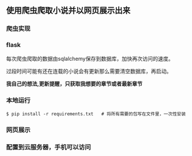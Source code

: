 ## 使用爬虫爬取小说并以网页展示出来

### 爬虫实现

### flask

每次爬虫爬取的数据由sqlalchemy保存到数据库，加快再次访问的速度。

过段时间可能有还在连载的小说会有更新那么需要清空数据库，再启动。 

**我自己的想法,更新提醒，只获取我想要的章节或者最新章节**

### 本地运行

```
$ pip install -r requirements.txt   # 将所有需要的包写在文件里，一次性安装
```

### 网页展示

### 配置到云服务器，手机可以访问
